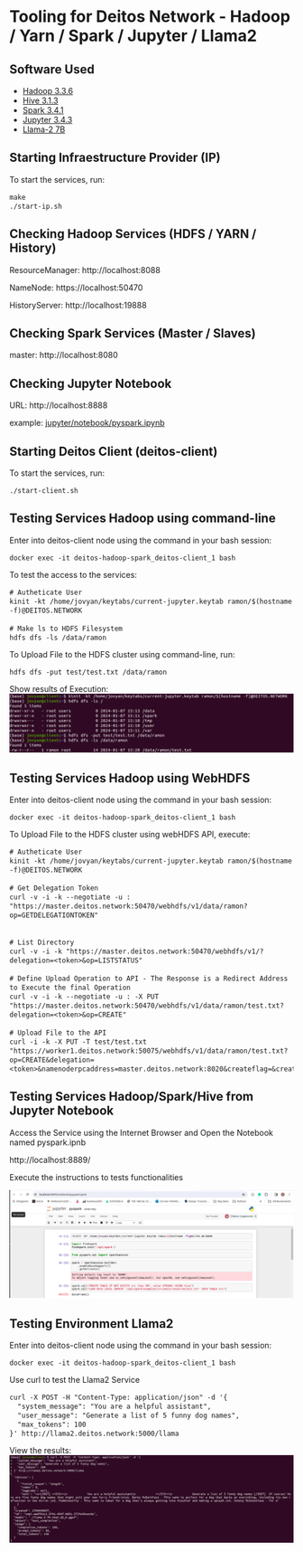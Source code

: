 # Tooling for Deitos Network - Hadoop / Yarn / Spark / Jupyter / Llama2

## Software Used

* [Hadoop 3.3.6](https://hadoop.apache.org/)
* [Hive 3.1.3](http://hive.apache.org/)
* [Spark 3.4.1](https://spark.apache.org/)
* [Jupyter 3.4.3](https://jupyter.org/)
* [Llama-2 7B](https://huggingface.co/TheBloke/Llama-2-7B-Chat-GGUF)


## Starting Infraestructure Provider (IP)

To start the services, run:
```
make
./start-ip.sh
```

## Checking Hadoop Services (HDFS / YARN / History)

ResourceManager: http://localhost:8088

NameNode: https://localhost:50470

HistoryServer: http://localhost:19888

## Checking Spark Services (Master / Slaves)
master: http://localhost:8080


## Checking Jupyter Notebook
URL: http://localhost:8888

example: [jupyter/notebook/pyspark.ipynb](http://jupyter.deitos.network:8888/notebooks/pyspark.ipynb)


## Starting Deitos Client (deitos-client)

To start the services, run:
```
./start-client.sh
```

## Testing Services Hadoop using command-line

Enter into deitos-client node using the command in your bash session: 
```
docker exec -it deitos-hadoop-spark_deitos-client_1 bash
```

To test the access to the services:
```
# Autheticate User
kinit -kt /home/jovyan/keytabs/current-jupyter.keytab ramon/$(hostname -f)@DEITOS.NETWORK

# Make ls to HDFS Filesystem
hdfs dfs -ls /data/ramon
```

To Upload File to the HDFS cluster using command-line, run:
```
hdfs dfs -put test/test.txt /data/ramon
```

Show results of Execution:
![Command-line Results](commanline-results.png)

## Testing Services Hadoop using WebHDFS

Enter into deitos-client node using the command in your bash session: 
```
docker exec -it deitos-hadoop-spark_deitos-client_1 bash
```

To Upload File to the HDFS cluster using webHDFS API, execute:
```
# Autheticate User
kinit -kt /home/jovyan/keytabs/current-jupyter.keytab ramon/$(hostname -f)@DEITOS.NETWORK

# Get Delegation Token
curl -v -i -k --negotiate -u : "https://master.deitos.network:50470/webhdfs/v1/data/ramon?op=GETDELEGATIONTOKEN"


# List Directory
curl -v -i -k "https://master.deitos.network:50470/webhdfs/v1/?delegation=<token>&op=LISTSTATUS"

# Define Upload Operation to API - The Response is a Redirect Address to Execute the final Operation
curl -v -i -k --negotiate -u : -X PUT "https://master.deitos.network:50470/webhdfs/v1/data/ramon/test.txt?delegation=<token>&op=CREATE"

# Upload File to the API
curl -i -k -X PUT -T test/test.txt "https://worker1.deitos.network:50075/webhdfs/v1/data/ramon/test.txt?op=CREATE&delegation=<token>&namenoderpcaddress=master.deitos.network:8020&createflag=&createparent=true&overwrite=true"
```

## Testing Services Hadoop/Spark/Hive from Jupyter Notebook

Access the Service using the Internet Browser and Open the Notebook named pyspark.ipnb

http://localhost:8889/

Execute the instructions to tests functionalities

![Jupyter Notebook](jupyter-notebook.png)

## Testing Environment Llama2

Enter into deitos-client node using the command in your bash session: 
```
docker exec -it deitos-hadoop-spark_deitos-client_1 bash
```

Use curl to test the Llama2 Service
```
curl -X POST -H "Content-Type: application/json" -d '{
  "system_message": "You are a helpful assistant",
  "user_message": "Generate a list of 5 funny dog names",
  "max_tokens": 100
}' http://llama2.deitos.network:5000/llama
```

View the results:
![Llama2 Results](llama2-result.png)